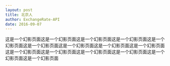 ```yaml
---
layout: post
title: 北京人
author: ExchangeRate-API
date: 2016-09-07
---
```


这是一个幻影页面这是一个幻影页面这是一个幻影页面这是一个幻影页面这是一个幻影页面这是一个幻影页面这是一个幻影页面这是一个幻影页面这是一个幻影页面这是一个幻影页面这是一个幻影页面这是一个幻影页面这是一个幻影页面这是一个幻影页面这是一个幻影页面